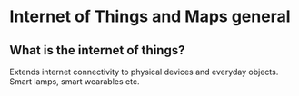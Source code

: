 # Internet of Things and Maps general

## What is the internet of things?

Extends internet connectivity to physical devices and everyday objects. Smart lamps, smart wearables etc. 